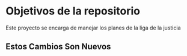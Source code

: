 # Objetivos de la repositorio

Este proyecto se encarga de manejar los planes de la liga de la justicia


## Estos Cambios Son Nuevos

